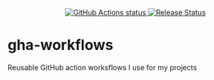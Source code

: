 <p align="center">
    <a href="https://github.com/nickatnight/gha-workflows/actions">
        <img alt="GitHub Actions status" src="https://github.com/nickatnight/gha-workflows/actions/workflows/main.yml/badge.svg">
    </a>
    <a href="https://github.com/nickatnight/gha-workflows/releases"><img alt="Release Status" src="https://img.shields.io/github/v/release/nickatnight/gha-workflows"></a>
</p>

# gha-workflows

Reusable GitHub action worksflows I use for my projects
